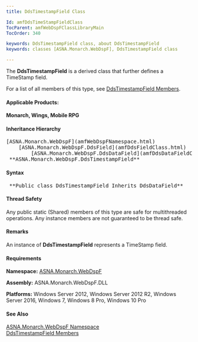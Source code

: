 ```yaml
---
title: DdsTimestampField Class

Id: amfDdsTimeStampFieldClass
TocParent: amfWebDspFClassLibraryMain
TocOrder: 340

keywords: DdsTimestampField class, about DdsTimestampField
keywords: classes [ASNA.Monarch.WebDspF], DdsTimestampField class

---
```


The **DdsTimestampField** is a derived class that further defines a TimeStamp field.

For a list of all members of this type, see [ DdsTimestampField Members](amfDdsTimeStampFieldClassMembers.html).

#### Applicable Products:
**Monarch, Wings, Mobile RPG** 
<!--mine -->

#### Inheritance Hierarchy
<pre>[ASNA.Monarch.WebDspF](amfWebDspFNamespace.html)
    [ASNA.Monarch.WebDspF.DdsField](amfDdsFieldClass.html)
        [ASNA.Monarch.WebDspF.DdsDataField](amfDdsDataFieldClass.html)
 **ASNA.Monarch.WebDspF.DdsTimestampField** </pre>

#### Syntax
<pre class="prettyprint"> **Public class DdsTimestampField Inherits DdsDataField** </pre>

#### Thread Safety
Any public static (Shared) members of this type are safe for multithreaded operations. Any instance members are not guaranteed to be thread safe.

#### Remarks
An instance of **DdsTimestampField** represents a TimeStamp field.

#### Requirements
**Namespace:** [ASNA.Monarch.WebDspF](amfWebDspFNamespace.html)

**Assembly:** ASNA.Monarch.WebDspF.DLL

**Platforms:** Windows Server 2012, Windows Server 2012 R2, Windows Server 2016, Windows 7, Windows 8 Pro, Windows 10 Pro

#### See Also
[ ASNA.Monarch.WebDspF Namespace](amfWebDspFNamespace.html) <br /> [ DdsTimestampField Members](amfDdsTimeStampFieldClassMembers.html) 
